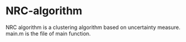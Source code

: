 # NRC-algorithm
NRC algorithm is a clustering algorithm based on uncertainty measure. main.m is the file of main function.
